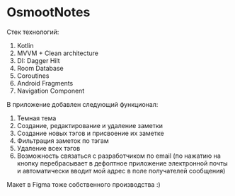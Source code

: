 # OsmootNotes

Стек технологий:

1. Kotlin
2. MVVM + Clean architecture
3. DI: Dagger Hilt
4. Room Database
5. Coroutines
6. Android Fragments
7. Navigation Component

В приложение добавлен следующий функционал:
1. Темная тема
2. Создание, редактирование и удаление заметки
3. Создание новых тэгов и присвоение их заметке
4. Фильтрация заметок по тэгам
5. Удаление всех тэгов
6. Возможность связаться с разработчиком по email (по нажатию на кнопку перебрасывает в дефолтное приложение электронной почты и автоматически вводит мой адрес в поле получателей сообщения)

Макет в Figma тоже собственного производства :)
